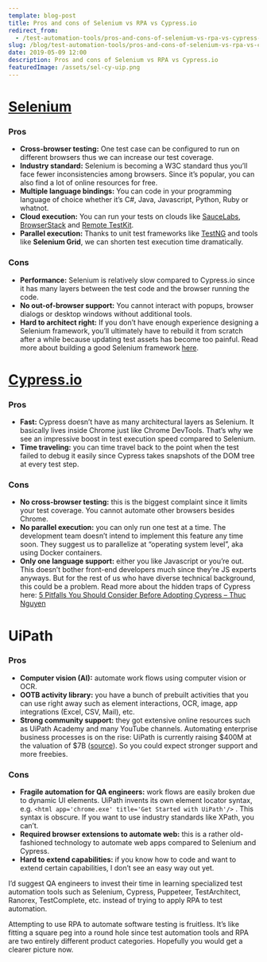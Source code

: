 ```yaml
---
template: blog-post
title: Pros and cons of Selenium vs RPA vs Cypress.io
redirect_from:
  - /test-automation-tools/pros-and-cons-of-selenium-vs-rpa-vs-cypress-io/
slug: /blog/test-automation-tools/pros-and-cons-of-selenium-vs-rpa-vs-cypress-io/
date: 2019-05-09 12:00
description: Pros and cons of Selenium vs RPA vs Cypress.io
featuredImage: /assets/sel-cy-uip.png
---
```

# [Selenium](http://seleniumhq.org/)

### Pros

* **Cross-browser testing:** One test case can be configured to run on different browsers thus we can increase our test coverage.
* **Industry standard:** Selenium is becoming a W3C standard thus you’ll face fewer inconsistencies among browsers. Since it’s popular, you can also find a lot of online resources for free.
* **Multiple language bindings:** You can code in your programming language of choice whether it’s C#, Java, Javascript, Python, Ruby or whatnot.
* **Cloud execution:** You can run your tests on clouds like [SauceLabs](http://saucelabs.com/), [BrowserStack](http://browserstack.com/) and [Remote TestKit](https://appkitbox.com/en/testkit/).
* **Parallel execution:** Thanks to unit test frameworks like [TestNG](http://testng.org/) and tools like **Selenium Grid**, we can shorten test execution time dramatically.

### Cons

* **Performance:** Selenium is relatively slow compared to Cypress.io since it has many layers between the test code and the browser running the code.
* **No out-of-browser support:** You cannot interact with popups, browser dialogs or desktop windows without additional tools.
* **Hard to architect right:** If you don’t have enough experience designing a Selenium framework, you’ll ultimately have to rebuild it from scratch after a while because updating test assets has become too painful. Read more about building a good Selenium framework [here](https://www.logigear.com/blog/test-automation/building-a-selenium-framework-from-a-to-z/).

# [Cypress.io](http://cypress.io/)

### Pros

* **Fast:** Cypress doesn’t have as many architectural layers as Selenium. It basically lives inside Chrome just like Chrome DevTools. That’s why we see an impressive boost in test execution speed compared to Selenium.
* **Time traveling:** you can time travel back to the point when the test failed to debug it easily since Cypress takes snapshots of the DOM tree at every test step.

### Cons

* **No cross-browser testing:** this is the biggest complaint since it limits your test coverage. You cannot automate other browsers besides Chrome.
* **No parallel execution:** you can only run one test at a time. The development team doesn’t intend to implement this feature any time soon. They suggest us to parallelize at “operating system level”, aka using Docker containers.
* **Only one language support:** either you like Javascript or you’re out. This doesn’t bother front-end developers much since they’re JS experts anyways. But for the rest of us who have diverse technical background, this could be a problem. Read more about the hidden traps of Cypress here: [5 Pitfalls You Should Consider Before Adopting Cypress – Thuc Nguyen](https://thucldnguyen.com/web-automation-testing/cypress-pitfalls/)

# UiPath

### Pros

* **Computer vision (AI):** automate work flows using computer vision or OCR.
* **OOTB activity library:** you have a bunch of prebuilt activities that you can use right away such as element interactions, OCR, image, app integrations (Excel, CSV, Mail), etc.
* **Strong community support:** they got extensive online resources such as UiPath Academy and many YouTube channels. Automating enterprise business processes is on the rise: UiPath is currently raising $400M at the valuation of $7B ([source](https://techcrunch.com/2019/03/21/robotics-process-automation-startup-uipath-raising-400m-at-more-than-7b-valuation/)). So you could expect stronger support and more freebies.

### Cons

* **Fragile automation for QA engineers:** work flows are easily broken due to dynamic UI elements. UiPath invents its own element locator syntax, e.g. `<html app='chrome.exe' title='Get Started with UiPath'/>` . This syntax is obscure. If you want to use industry standards like XPath, you can’t.
* **Required browser extensions to automate web:** this is a rather old-fashioned technology to automate web apps compared to Selenium and Cypress.
* **Hard to extend capabilities:** if you know how to code and want to extend certain capabilities, I don’t see an easy way out yet.

I’d suggest QA engineers to invest their time in learning specialized test automation tools such as Selenium, Cypress, Puppeteer, TestArchitect, Ranorex, TestComplete, etc. instead of trying to apply RPA to test automation.

Attempting to use RPA to automate software testing is fruitless. It’s like fitting a square peg into a round hole since test automation tools and RPA are two entirely different product categories. Hopefully you would get a clearer picture now.